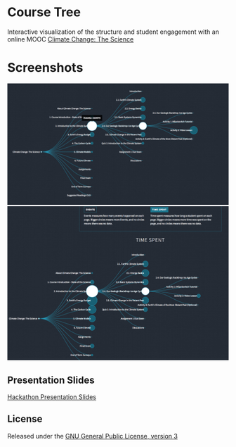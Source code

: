 # Course Tree 
Interactive visualization of the structure and student engagement with an online MOOC [Climate Change: The Science](https://courses.edx.org/courses/course-v1:UBCx+Climate1x+3T2016/info)

# Screenshots
![alt tag](./docs/screenshot-1.png)
![alt tag](./docs/screenshot-2.png)

## Presentation Slides
[Hackathon Presentation Slides](https://docs.google.com/presentation/d/1pwCJ0FmwoqJyCwhgLZJ76ES6J6hiYBkBfFfsHJmhb8k/edit?usp=sharing)

## License
Released under the [GNU General Public License, version 3](https://opensource.org/licenses/GPL-3.0)
